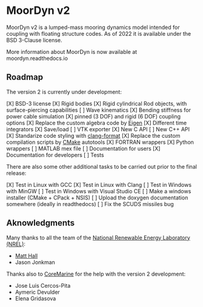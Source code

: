 MoorDyn v2
==========

MoorDyn v2 is a lumped-mass mooring dynamics model intended for coupling with
floating structure codes. As of 2022 it is available under the BSD 3-Clause
license.

More information about MoorDyn is now available at moordyn.readthedocs.io

## Roadmap

The version 2 is currently under development:

 [X] BSD-3 license
 [X] Rigid bodies
 [X] Rigid cylindrical Rod objects, with surface-piercing capabilities
 [ ] Wave kinematics
 [X] Bending stiffness for power cable simulation
 [X] pinned (3 DOF) and rigid (6 DOF) coupling options
 [X] Replace the custom algebra code by [Eigen](https://eigen.tuxfamily.org/index.php?title=Main_Page)
 [X] Different time integrators
 [X] Save/load
 [ ] VTK exporter
 [X] New C API
 [ ] New C++ API
 [X] Standarize code styling with [clang-format](https://clang.llvm.org/docs/ClangFormat.html)
 [X] Replace the custom compilation scripts by [CMake](https://cmake.org/) autotools
 [X] FORTRAN wrappers
 [X] Python wrappers
 [ ] MATLAB mex file
 [ ] Documentation for users
 [X] Documentation for developers
 [ ] Tests

There are also some other additional tasks to be carried out prior to the final
release:

 [X] Test in Linux with GCC
 [X] Test in Linux with Clang
 [ ] Test in Windows with MinGW
 [ ] Test in Windows with Visual Studio CE
 [ ] Make a windows installer (CMake + CPack + NSIS)
 [ ] Upload the doxygen documentation somewhere (ideally in readthedocs)
 [ ] Fix the SCUDS missiles bug


## Aknowledgments

Many thanks to all the team of the
[National Renewable Energy Laboratory (NREL)](https://www.nrel.gov/):

  - [Matt Hall](http://matt-hall.ca/moordyn.html)
  - Jason Jonkman

Thanks also to [CoreMarine](https://www.core-marine.com/) for the help with the
version 2 development:

  - Jose Luis Cercos-Pita
  - Aymeric Devulder
  - Elena Gridasova
